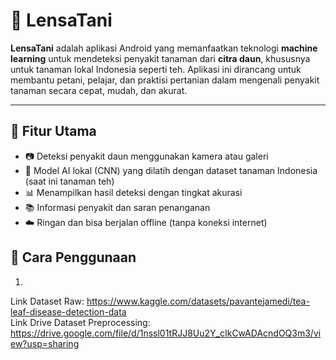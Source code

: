 # 🌿 LensaTani

**LensaTani** adalah aplikasi Android yang memanfaatkan teknologi **machine learning** untuk mendeteksi penyakit tanaman dari **citra daun**, khususnya untuk tanaman lokal Indonesia seperti teh. Aplikasi ini dirancang untuk membantu petani, pelajar, dan praktisi pertanian dalam mengenali penyakit tanaman secara cepat, mudah, dan akurat.

---

## 📱 Fitur Utama

- 📷 Deteksi penyakit daun menggunakan kamera atau galeri
- 🧠 Model AI lokal (CNN) yang dilatih dengan dataset tanaman Indonesia (saat ini tanaman teh)
- 📊 Menampilkan hasil deteksi dengan tingkat akurasi
- 📚 Informasi penyakit dan saran penanganan
- ☁️ Ringan dan bisa berjalan offline (tanpa koneksi internet)

## 📲 Cara Penggunaan

1. 

Link Dataset Raw: https://www.kaggle.com/datasets/pavantejamedi/tea-leaf-disease-detection-data \
Link Drive Dataset Preprocessing: https://drive.google.com/file/d/1nssl01tRJJ8Uu2Y_cIkCwADAcndOQ3m3/view?usp=sharing 
